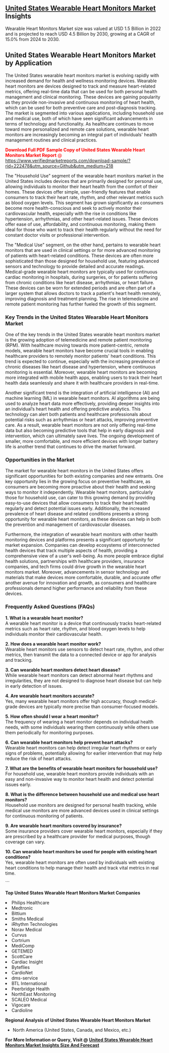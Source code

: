 <h2><a href="https://www.verifiedmarketreports.com/download-sample/?rid=222478&amp;utm_source=Github&amp;utm_medium=218" target="_blank">United States Wearable Heart Monitors Market</a> Insights</h2><p>Wearable Heart Monitors Market size was valued at USD 1.5 Billion in 2022 and is projected to reach USD 4.5 Billion by 2030, growing at a CAGR of 15.0% from 2024 to 2030.</p><p> <h2>United States Wearable Heart Monitors Market by Application</h2> <p>The United States wearable heart monitors market is evolving rapidly with increased demand for health and wellness monitoring devices. Wearable heart monitors are devices designed to track and measure heart-related metrics, offering real-time data that can be used for both personal health management and clinical monitoring. These devices are gaining popularity as they provide non-invasive and continuous monitoring of heart health, which can be used for both preventive care and post-diagnosis tracking. The market is segmented into various applications, including household use and medical use, both of which have seen significant advancements in terms of technology and functionality. As healthcare continues to move toward more personalized and remote care solutions, wearable heart monitors are increasingly becoming an integral part of individuals' health management routines and clinical practices. <p><span class=""><span style="color: #ff0000;"><strong>Download Full PDF Sample Copy of United States Wearable Heart Monitors Market Report</strong> @ </span><a href="https://www.verifiedmarketreports.com/download-sample/?rid=222478&amp;utm_source=Github&amp;utm_medium=218" target="_blank">https://www.verifiedmarketreports.com/download-sample/?rid=222478&amp;utm_source=Github&amp;utm_medium=218</a></span></p> <p>The "Household Use" segment of the wearable heart monitors market in the United States includes devices that are primarily designed for personal use, allowing individuals to monitor their heart health from the comfort of their homes. These devices offer simple, user-friendly features that enable consumers to track their heart rate, rhythm, and other relevant metrics such as blood oxygen levels. This segment has grown significantly as consumers become more health-conscious and seek to actively monitor their cardiovascular health, especially with the rise in conditions like hypertension, arrhythmias, and other heart-related issues. These devices offer ease of use, affordability, and continuous monitoring, making them ideal for those who want to track their health regularly without the need for constant doctor visits or professional intervention. <p>The "Medical Use" segment, on the other hand, pertains to wearable heart monitors that are used in clinical settings or for more advanced monitoring of patients with heart-related conditions. These devices are often more sophisticated than those designed for household use, featuring advanced sensors and technology to provide detailed and accurate readings. Medical-grade wearable heart monitors are typically used for continuous cardiac monitoring in hospitals, during surgeries, or for patients suffering from chronic conditions like heart disease, arrhythmias, or heart failure. These devices can be worn for extended periods and are often part of a larger system that allows doctors to track a patient's heart health remotely, improving diagnosis and treatment planning. The rise in telemedicine and remote patient monitoring has further fueled the growth of this segment. <h3>Key Trends in the United States Wearable Heart Monitors Market</h3> <p>One of the key trends in the United States wearable heart monitors market is the growing adoption of telemedicine and remote patient monitoring (RPM). With healthcare moving towards more patient-centric, remote models, wearable heart monitors have become crucial tools in enabling healthcare providers to remotely monitor patients' heart conditions. This trend is expected to continue, especially with the increasing prevalence of chronic diseases like heart disease and hypertension, where continuous monitoring is essential. Moreover, wearable heart monitors are becoming more integrated with mobile health apps, enabling users to track their heart health data seamlessly and share it with healthcare providers in real-time. <p>Another significant trend is the integration of artificial intelligence (AI) and machine learning (ML) in wearable heart monitors. AI algorithms are being used to analyze heart data more effectively, providing deeper insights into an individual’s heart health and offering predictive analytics. This technology can alert both patients and healthcare professionals about potential risks such as arrhythmias or heart attacks, improving preventive care. As a result, wearable heart monitors are not only offering real-time data but also becoming predictive tools that help in early diagnosis and intervention, which can ultimately save lives. The ongoing development of smaller, more comfortable, and more efficient devices with longer battery life is another trend that continues to drive the market forward. <h3>Opportunities in the Market</h3> <p>The market for wearable heart monitors in the United States offers significant opportunities for both existing companies and new entrants. One key opportunity lies in the growing focus on preventive healthcare, as consumers are becoming more proactive about their health and seeking ways to monitor it independently. Wearable heart monitors, particularly those for household use, can cater to this growing demand by providing easy-to-use devices that allow consumers to track their heart health regularly and detect potential issues early. Additionally, the increased prevalence of heart disease and related conditions presents a strong opportunity for wearable heart monitors, as these devices can help in both the prevention and management of cardiovascular diseases. <p>Furthermore, the integration of wearable heart monitors with other health monitoring devices and platforms presents a significant opportunity for market expansion. Companies can develop ecosystems of interconnected health devices that track multiple aspects of health, providing a comprehensive view of a user's well-being. As more people embrace digital health solutions, partnerships with healthcare providers, insurance companies, and tech firms could drive growth in the wearable heart monitors market. Moreover, advancements in sensor technology and materials that make devices more comfortable, durable, and accurate offer another avenue for innovation and growth, as consumers and healthcare professionals demand higher performance and reliability from these devices. <h3>Frequently Asked Questions (FAQs)</h3> <p><strong>1. What is a wearable heart monitor?</strong><br> A wearable heart monitor is a device that continuously tracks heart-related metrics such as heart rate, rhythm, and blood oxygen levels to help individuals monitor their cardiovascular health.</p> <p><strong>2. How does a wearable heart monitor work?</strong><br> Wearable heart monitors use sensors to detect heart rate, rhythm, and other metrics, then transmit the data to a connected device or app for analysis and tracking.</p> <p><strong>3. Can wearable heart monitors detect heart disease?</strong><br> While wearable heart monitors can detect abnormal heart rhythms and irregularities, they are not designed to diagnose heart disease but can help in early detection of issues.</p> <p><strong>4. Are wearable heart monitors accurate?</strong><br> Yes, many wearable heart monitors offer high accuracy, though medical-grade devices are typically more precise than consumer-focused models.</p> <p><strong>5. How often should I wear a heart monitor?</strong><br> The frequency of wearing a heart monitor depends on individual health needs, with some individuals wearing them continuously while others use them periodically for monitoring purposes.</p> <p><strong>6. Can wearable heart monitors help prevent heart attacks?</strong><br> Wearable heart monitors can help detect irregular heart rhythms or early signs of problems, potentially allowing for earlier intervention that may help reduce the risk of heart attacks.</p> <p><strong>7. What are the benefits of wearable heart monitors for household use?</strong><br> For household use, wearable heart monitors provide individuals with an easy and non-invasive way to monitor heart health and detect potential issues early.</p> <p><strong>8. What is the difference between household use and medical use heart monitors?</strong><br> Household use monitors are designed for personal health tracking, while medical use monitors are more advanced devices used in clinical settings for continuous monitoring of patients.</p> <p><strong>9. Are wearable heart monitors covered by insurance?</strong><br> Some insurance providers cover wearable heart monitors, especially if they are prescribed by a healthcare provider for medical purposes, though coverage can vary.</p> <p><strong>10. Can wearable heart monitors be used for people with existing heart conditions?</strong><br> Yes, wearable heart monitors are often used by individuals with existing heart conditions to help manage their health and track vital metrics in real time.</p> ```</p><p><strong>Top United States Wearable Heart Monitors Market Companies</strong></p><div data-test-id=""><p><li>Philips Healthcare</li><li> Medtronic</li><li> Bittium</li><li> Smiths Medical</li><li> iRhythm Technologies</li><li> Norav Medical</li><li> Curvus</li><li> Cortrium</li><li> MediComp</li><li> GETEMED</li><li> ScottCare</li><li> Cardiac Insight</li><li> Byteflies</li><li> CardioNet</li><li> dms-service</li><li> BTL International</li><li> Peerbridge Health</li><li> NorthEast Monitoring</li><li> SCALEO Medical</li><li> Vigocare</li><li> Cardioline</li></p><div><strong>Regional Analysis of&nbsp;United States Wearable Heart Monitors Market</strong></div><ul><li dir="ltr"><p dir="ltr">North America&nbsp;(United States, Canada, and Mexico, etc.)</p></li></ul><p><strong>For More Information or Query, Visit @&nbsp;</strong><strong><a href="https://www.verifiedmarketreports.com/product/wearable-heart-monitors-market/?utm_source=Github&amp;utm_medium=218" target="_blank">United States Wearable Heart Monitors Market Insights Size And Forecast</a></strong></p></div>
